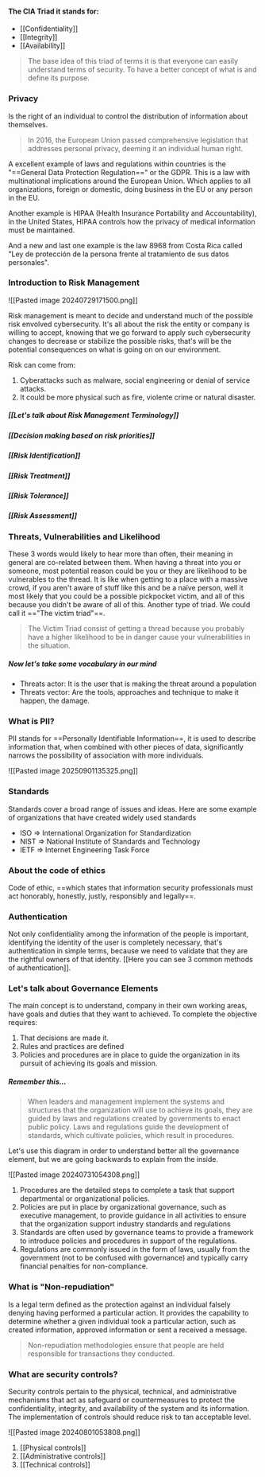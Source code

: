 #### The CIA Triad it stands for:

- [[Confidentiality]]
- [[Integrity]]
- [[Availability]]

>The base idea of this triad of terms it is that everyone can easily understand terms of security. To have a better concept of what is and define its purpose.

### Privacy

Is the right of an individual to control the distribution of information about themselves.
>In 2016, the European Union passed comprehensive legislation that addresses personal privacy, deeming it an individual human right.

A excellent example of laws and regulations within countries is the "==General Data Protection Regulation==" or the GDPR. This is a law with multinational implications around the European Union. Which applies to all organizations, foreign or domestic, doing business in the EU or any person in the EU.

Another example is HIPAA (Health Insurance Portability and Accountability), in the United States, HIPAA controls how the privacy of medical information must be maintained.

And a new and last one example is the law 8968 from Costa Rica called "Ley de protección de la persona frente al tratamiento de sus datos personales".
### Introduction to Risk Management

![[Pasted image 20240729171500.png]]

Risk management is meant to decide and understand much of the possible risk envolved cybersecurity. It's all about the risk the entity or company is willing to accept, knowing that we go forward to apply such cybersecurity changes to decrease or stabilize the possible risks, that's will be the potential consequences on what is going on on our environment. 

Risk can come from: 
1. Cyberattacks such as malware, social engineering or denial of service attacks.
2. It could be more physical such as fire, violente crime or natural disaster. 
##### [[Let's talk about Risk Management Terminology]]
##### [[Decision making based on risk priorities]]
##### [[Risk Identification]]
##### [[Risk Treatment]]
##### [[Risk Tolerance]]
##### [[Risk Assessment]]
### Threats, Vulnerabilities and Likelihood

These 3 words would likely to hear more than often, their meaning in general are co-related between them. When having a threat into you or someone, most potential reason could be you or they are likelihood to be vulnerables to the thread. It is like when getting to a place with a massive crowd, if you aren't aware of stuff like this and be a naïve person, well it most likely that you could be a possible pickpocket victim, and all of this because you didn't be aware of all of this. Another type of triad. We could call it =="The victim triad"==.  
>The Victim Triad consist of getting a thread because you probably have a higher likelihood to be in danger cause your vulnerabilities in the situation.
##### Now let's take some vocabulary in our mind

- Threats actor: It is the user that is making the threat around a population
- Threats vector: Are the tools, approaches and technique to make it happen, the damage.
### What is PII?

PII stands for ==Personally Identifiable Information==, it is used to describe information that, when combined with other pieces of data, significantly narrows the possibility of association with more individuals.

![[Pasted image 20250901135325.png]]
### Standards

Standards cover a broad range of issues and ideas. Here are some example of organizations that have created widely used standards

- ISO => International Organization for Standardization
- NIST => National Institute of Standards and Technology
- IETF => Internet Engineering Task Force
### About the code of ethics

Code of ethic, ==which states that information security professionals must act honorably, honestly, justly, responsibly and legally==.
### Authentication

Not only confidentiality among the information of the people is important, identifying the identity of the user is completely necessary, that's authentication in simple terms, because we need to validate that they are the rightful owners of that identity. [[Here you can see 3 common methods of authentication]].
### Let's talk about Governance Elements

The main concept is to understand, company in their own working areas, have goals and duties that they want to achieved. To complete the objective requires:

1. That decisions are made it.
2. Rules and practices are defined
3. Policies and procedures are in place to guide the organization in its pursuit of achieving its goals and mission.
##### Remember this...

>When leaders and management implement the systems and structures that the organization will use to achieve its goals, they are guided by laws and regulations created by governments to enact public policy. Laws and regulations guide the development of standards, which cultivate policies, which result in procedures.

Let's use this diagram in order to understand better all the governance element, but we are going backwards to explain from the inside.

![[Pasted image 20240731054308.png]]

1. Procedures are the detailed steps to complete a task that support departmental or organizational policies.
2. Policies are put in place by organizational governance, such as executive management, to provide guidance in all activities to ensure that the organization support industry standards and regulations
3. Standards are often used by governance teams to provide a framework to introduce policies and procedures in support of the regulations.
4. Regulations are commonly issued in the form of laws, usually from the government (not to be confused with governance) and typically carry financial penalties for non-compliance.
### What is "Non-repudiation"

Is a legal term defined as the protection against an individual falsely denying having performed a particular action. It provides the capability to determine whether a given individual took a particular action, such as created information, approved information or sent a received a message.

>Non-repudiation methodologies ensure that people are held responsible for transactions they conducted.
### What are security controls?

Security controls pertain to the physical, technical, and administrative mechanisms that act as safeguard or countermeasures to protect the confidentiality, integrity, and availability of the system and its information. The implementation of controls should reduce risk to tan acceptable level.

![[Pasted image 20240801053808.png]]

1. [[Physical controls]]
2. [[Administrative controls]]
3. [[Technical controls]]